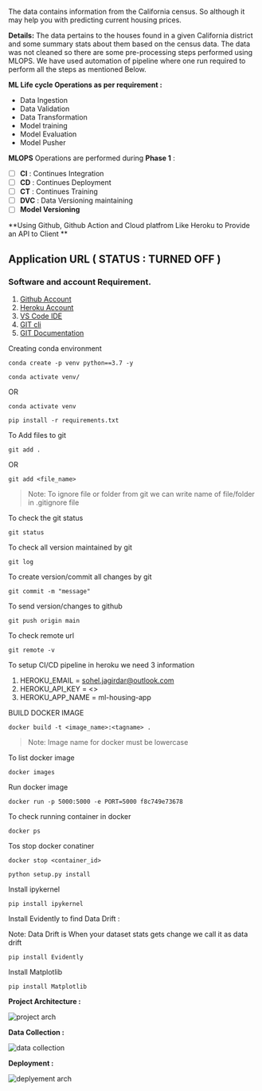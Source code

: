 

The data contains information from the California census. So although it may help you with predicting current housing prices.

**Details:**
The data pertains to the houses found in a given California district and some summary stats about them based on the census data. The data was not cleaned so there are some pre-processing steps performed using MLOPS.  We have used automation of pipeline where one run required to perform all the steps as mentioned Below. 

**ML Life cycle Operations as per requirement :**

-  Data Ingestion
- Data Validation 
- Data Transformation 
- Model training
- Model Evaluation
- Model Pusher

**MLOPS** Operations are performed during **Phase 1** : 

- [ ]  **CI** : Continues Integration
- [ ] **CD** : Continues Deployment 
- [ ]  **CT** : Continues Training
- [ ] **DVC** : Data Versioning maintaining
- [ ] **Model Versioning** 

**Using Github, Github Action and Cloud platfrom Like Heroku to Provide an API to Client **



## Application URL ( STATUS : TURNED OFF )

### Software and account Requirement.

1. [Github Account](https://github.com)
2. [Heroku Account](https://dashboard.heroku.com/login)
3. [VS Code IDE](https://code.visualstudio.com/download)
4. [GIT cli](https://git-scm.com/downloads)
5. [GIT Documentation](https://git-scm.com/docs/gittutorial)


Creating conda environment
```
conda create -p venv python==3.7 -y
```
```
conda activate venv/
```
OR 
```
conda activate venv
```

```
pip install -r requirements.txt
```

To Add files to git
```
git add .
```

OR
```
git add <file_name>
```

> Note: To ignore file or folder from git we can write name of file/folder in .gitignore file

To check the git status 
```
git status
```
To check all version maintained by git
```
git log
```

To create version/commit all changes by git
```
git commit -m "message"
```

To send version/changes to github
```
git push origin main
```

To check remote url 
```
git remote -v
```

To setup CI/CD pipeline in heroku we need 3 information
1. HEROKU_EMAIL = sohel.jagirdar@outlook.com
2. HEROKU_API_KEY = <>
3. HEROKU_APP_NAME = ml-housing-app

BUILD DOCKER IMAGE
```
docker build -t <image_name>:<tagname> .
```
> Note: Image name for docker must be lowercase


To list docker image
```
docker images
```

Run docker image
```
docker run -p 5000:5000 -e PORT=5000 f8c749e73678
```

To check running container in docker
```
docker ps
```

Tos stop docker conatiner
```
docker stop <container_id>
```



```
python setup.py install
```


Install ipykernel

```
pip install ipykernel
```

Install Evidently to find Data Drift :

Note: Data Drift is When your dataset stats gets change we call it as data drift

```
pip install Evidently
```


Install Matplotlib

```
pip install Matplotlib
```

**Project Architecture :**

![project arch](https://github.com/sohel-jagirdar/ml_pipeline/assets/52422511/8228dfa2-97c1-4426-ad6f-a8938538705b)

**Data Collection :**

![data collection](https://github.com/sohel-jagirdar/ml_pipeline/assets/52422511/e15ea54b-e263-4fe6-ab01-396ca3fffa1c)

**Deployment :**

![deplyement arch](https://github.com/sohel-jagirdar/ml_pipeline/assets/52422511/92e1ea0a-345e-4df8-87f1-ca5019a4985f)




